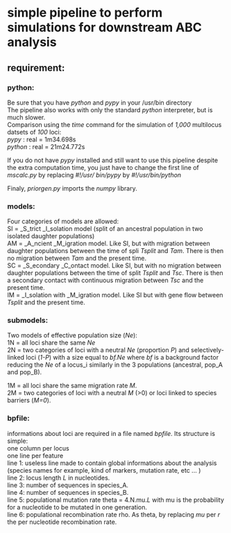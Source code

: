 # simple pipeline to perform simulations for downstream ABC analysis  
## requirement:  
### python:  
Be sure that you have _python_ and _pypy_ in your /usr/bin directory  
The pipeline also works with only the standard _python_ interpreter, but is much slower.  
Comparison using the _time_ command for the simulation of _1,000_ multilocus datsets of _100_ loci:  
_pypy_ : real = 1m34.698s   
_python_ : real = 21m24.772s   
  
If you do not have _pypy_ installed and still want to use this pipeline despite the extra computation time, you just have to change the first line of _mscalc.py_ by replacing _#!/usr/ bin/pypy_ by _#!/usr/bin/python_  
  
Finaly, _priorgen.py_ imports the _numpy_ library.  
  
### models: 
Four categories of models are allowed:  
SI = _S_trict _I_solation model (split of an ancestral population in two isolated daughter populations)  
AM = _A_ncient _M_igration model. Like SI, but with migration between daughter populations between the time of spli _Tsplit_ and _Tam_. There is then no migration between _Tam_ and the present time.  
SC = _S_econdary _C_ontact model. Like SI, but with no migration between daughter populations between the time of split _Tsplit_ and _Tsc_. There is then a secondary contact with continuous migration between _Tsc_ and the present time.  
IM = _I_solation with _M_igration model. Like SI but with gene flow between _Tsplit_ and the present time.  

### submodels:  
Two models of effective population size  (_Ne_):  
1N = all loci share the same _Ne_  
2N = two categories of loci with a neutral _Ne_ (proportion _P_) and selectively-linked loci (_1-P_) with a size equal to _bf.Ne_ where _bf_ is a background factor reducing the _Ne_ of a locus_i similarly in the 3 populations (ancestral, pop_A and pop_B).  
  
1M = all loci share the same migration rate _M_.  
2M = two categories of loci with a neutral _M_ (>0) or loci linked to species barriers (_M=0_).  
  
### bpfile:  
informations about loci are required in a file named _bpfile_. Its structure is simple:  
one column per locus  
one line per feature  
line 1: useless line made to contain global informations about the analysis (species names for example, kind of markers, mutation rate, etc ... )  
line 2: locus length _L_ in nucleotides.  
line 3: number of sequences in species_A.  
line 4: number of sequences in species_B.  
line 5: populational mutation rate theta = 4.N.mu._L_ with mu is the probability for a nucleotide to be mutated in one generation.  
line 6: populational recombination rate rho. As theta, by replacing _mu_ per _r_ the per nucleotide recombination rate.  
  

